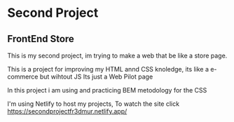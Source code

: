 # Second Project
## FrontEnd Store
This is my second project, im trying to make a 
web that be like a store page. 

This is a project for improving my HTML annd CSS knoledge, its like a e-commerce but wihtout JS
Its just a Web Pilot page

In this project i am using and practicing BEM metodology for the CSS

I'm using Netlify to host my projects, To watch the site click https://secondprojectfr3dmur.netlify.app/
